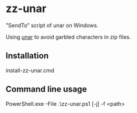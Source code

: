 # zz-unar
"SendTo" script of unar on Windows.

Using [unar](https://theunarchiver.com/command-line) to avoid garbled characters in zip files.

## Installation
install-zz-unar.cmd

## Command line usage
PowerShell.exe -File .\zz-unar.ps1 [-j] -f &lt;path&gt;
